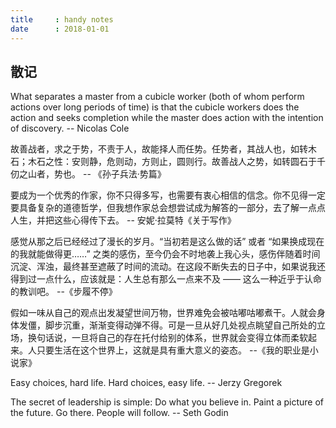 ```yaml
---
title     : handy notes
date      : 2018-01-01
---
```



## 散记
What separates a master from a cubicle worker (both of whom perform actions over long periods of time) is that the cubicle workers does the action and seeks completion while the master does action with the intention of discovery.
    -- Nicolas Cole

故善战者，求之于势，不责于人，故能择人而任势。任势者，其战人也，如转木石；木石之性：安则静，危则动，方则止，圆则行。故善战人之势，如转圆石于千仞之山者，势也。
    -- 《孙子兵法·势篇》

要成为一个优秀的作家，你不只得多写，也需要有衷心相信的信念。你不见得一定要具备复杂的道德哲学，但我想作家总会想尝试成为解答的一部分，去了解一点点人生，并把这些心得传下去。
    -- 安妮·拉莫特《关于写作》

感觉从那之后已经经过了漫长的岁月。“当初若是这么做的话” 或者 “如果换成现在的我就能做得更……” 之类的感伤，至今仍会不时地袭上我心头，感伤伴随着时间沉淀、浑浊，最终甚至遮蔽了时间的流动。在这段不断失去的日子中，如果说我还得到过一点什么，应该就是：人生总有那么一点来不及 —— 这么一种近乎于认命的教训吧。
    --《步履不停》

假如一味从自己的观点出发凝望世间万物，世界难免会被咕嘟咕嘟煮干。人就会身体发僵，脚步沉重，渐渐变得动弹不得。可是一旦从好几处视点眺望自己所处的立场，换句话说，一旦将自己的存在托付给别的体系，世界就会变得立体而柔软起来。人只要生活在这个世界上，这就是具有重大意义的姿态。
    --《我的职业是小说家》

Easy choices, hard life. Hard choices, easy life.
    -- Jerzy Gregorek

The secret of leadership is simple: Do what you believe in. Paint a picture of the future. Go there. People will follow.
    -- Seth Godin
